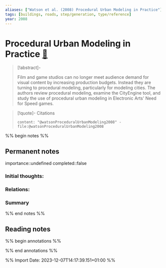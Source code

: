 ```yaml
---
aliases: ["Watson et al. (2008) Procedural Urban Modeling in Practice"]
tags: [buildings, roads, step/generation, type/reference]
year: 2008
---
```

# Procedural Urban Modeling in Practice [📖](zotero://select/library/items/9I4RL67T)

> [!abstract]-
> 
> Film and game studios can no longer meet audience demand for visual content by increasing production budgets. Instead they are turning to procedural modeling, particularly for modeling cities. The authors review procedural modeling, examine the CityEngine tool, and study the use of procedural urban modeling in Electronic Arts' Need for Speed games.
> 

> [!quote]- Citations
> 
> ```query
> content: "@watsonProceduralUrbanModeling2008" -file:@watsonProceduralUrbanModeling2008
> ```

%% begin notes %%
## Permanent notes
importance::undefined
completed::false
### Initial thoughts:


### Relations:


### Summary


%% end notes %%
## Reading notes
%% begin annotations %%

%% end annotations %%



%% Import Date: 2023-12-07T14:17:39.151+01:00 %%
